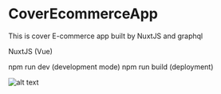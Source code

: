 # CoverEcommerceApp
This is cover E-commerce app built by NuxtJS and graphql

NuxtJS (Vue)

npm run dev (development mode)
npm run build (deployment)

![alt text](https://imgur.com/5PrGDUY)
